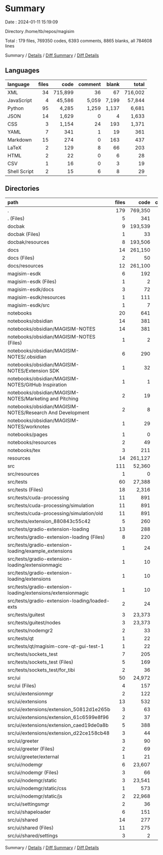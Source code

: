 # Summary

Date : 2024-01-11 15:19:09

Directory /home/tb/repos/magisim

Total : 179 files,  769350 codes, 6393 comments, 8865 blanks, all 784608 lines

Summary / [Details](details.md) / [Diff Summary](diff.md) / [Diff Details](diff-details.md)

## Languages
| language | files | code | comment | blank | total |
| :--- | ---: | ---: | ---: | ---: | ---: |
| XML | 34 | 715,899 | 36 | 67 | 716,002 |
| JavaScript | 4 | 45,586 | 5,059 | 7,199 | 57,844 |
| Python | 95 | 4,285 | 1,259 | 1,137 | 6,681 |
| JSON | 14 | 1,629 | 0 | 4 | 1,633 |
| CSS | 3 | 1,154 | 24 | 193 | 1,371 |
| YAML | 7 | 341 | 1 | 19 | 361 |
| Markdown | 15 | 274 | 0 | 163 | 437 |
| LaTeX | 2 | 129 | 8 | 66 | 203 |
| HTML | 2 | 22 | 0 | 6 | 28 |
| CSV | 1 | 16 | 0 | 3 | 19 |
| Shell Script | 2 | 15 | 6 | 8 | 29 |

## Directories
| path | files | code | comment | blank | total |
| :--- | ---: | ---: | ---: | ---: | ---: |
| . | 179 | 769,350 | 6,393 | 8,865 | 784,608 |
| . (Files) | 5 | 341 | 3 | 42 | 386 |
| docbak | 9 | 193,539 | 8 | 44 | 193,591 |
| docbak (Files) | 1 | 33 | 0 | 28 | 61 |
| docbak/resources | 8 | 193,506 | 8 | 16 | 193,530 |
| docs | 14 | 261,150 | 12 | 58 | 261,220 |
| docs (Files) | 2 | 50 | 0 | 34 | 84 |
| docs/resources | 12 | 261,100 | 12 | 24 | 261,136 |
| magisim-esdk | 6 | 192 | 1 | 32 | 225 |
| magisim-esdk (Files) | 1 | 2 | 0 | 1 | 3 |
| magisim-esdk/docs | 3 | 72 | 0 | 26 | 98 |
| magisim-esdk/resources | 1 | 111 | 1 | 2 | 114 |
| magisim-esdk/src | 1 | 7 | 0 | 3 | 10 |
| notebooks | 20 | 641 | 38 | 144 | 823 |
| notebooks/obsidian | 14 | 381 | 0 | 48 | 429 |
| notebooks/obsidian/MAGISIM-NOTES | 14 | 381 | 0 | 48 | 429 |
| notebooks/obsidian/MAGISIM-NOTES (Files) | 1 | 2 | 0 | 5 | 7 |
| notebooks/obsidian/MAGISIM-NOTES/.obsidian | 6 | 290 | 0 | 0 | 290 |
| notebooks/obsidian/MAGISIM-NOTES/Extension SDK | 1 | 32 | 0 | 13 | 45 |
| notebooks/obsidian/MAGISIM-NOTES/GitHub Inspiration | 1 | 1 | 0 | 0 | 1 |
| notebooks/obsidian/MAGISIM-NOTES/Marketing and Pitching | 2 | 19 | 0 | 6 | 25 |
| notebooks/obsidian/MAGISIM-NOTES/Research And Development | 2 | 8 | 0 | 10 | 18 |
| notebooks/obsidian/MAGISIM-NOTES/worknotes | 1 | 29 | 0 | 14 | 43 |
| notebooks/pages | 1 | 0 | 0 | 1 | 1 |
| notebooks/resources | 2 | 49 | 27 | 28 | 104 |
| notebooks/tex | 3 | 211 | 11 | 67 | 289 |
| resources | 14 | 261,127 | 12 | 28 | 261,167 |
| src | 111 | 52,360 | 6,319 | 8,517 | 67,196 |
| src/resources | 1 | 0 | 0 | 1 | 1 |
| src/tests | 60 | 27,388 | 3,186 | 4,452 | 35,026 |
| src/tests (Files) | 18 | 2,316 | 254 | 306 | 2,876 |
| src/tests/cuda-processing | 11 | 891 | 219 | 248 | 1,358 |
| src/tests/cuda-processing/simulation | 11 | 891 | 219 | 248 | 1,358 |
| src/tests/cuda-processing/simulation/old | 11 | 891 | 219 | 248 | 1,358 |
| src/tests/extension_880843c55c42 | 5 | 260 | 35 | 37 | 332 |
| src/tests/gradio-extension-loading | 13 | 288 | 92 | 104 | 484 |
| src/tests/gradio-extension-loading (Files) | 8 | 220 | 81 | 81 | 382 |
| src/tests/gradio-extension-loading/example_extensions | 1 | 24 | 3 | 9 | 36 |
| src/tests/gradio-extension-loading/extensionmagic | 1 | 10 | 0 | 3 | 13 |
| src/tests/gradio-extension-loading/extensions | 1 | 10 | 0 | 3 | 13 |
| src/tests/gradio-extension-loading/extensions/extensionmagic | 1 | 10 | 0 | 3 | 13 |
| src/tests/gradio-extension-loading/loaded-exts | 2 | 24 | 8 | 8 | 40 |
| src/tests/guitest | 3 | 23,373 | 2,533 | 3,697 | 29,603 |
| src/tests/guitest/nodes | 3 | 23,373 | 2,533 | 3,697 | 29,603 |
| src/tests/nodemgr2 | 2 | 33 | 42 | 12 | 87 |
| src/tests/qt | 1 | 22 | 1 | 7 | 30 |
| src/tests/qt/magisim-core-qt-gui-test-1 | 1 | 22 | 1 | 7 | 30 |
| src/tests/sockets_test | 7 | 205 | 10 | 41 | 256 |
| src/tests/sockets_test (Files) | 5 | 169 | 9 | 38 | 216 |
| src/tests/sockets_test/for_tibi | 2 | 36 | 1 | 3 | 40 |
| src/ui | 50 | 24,972 | 3,133 | 4,064 | 32,169 |
| src/ui (Files) | 4 | 157 | 170 | 61 | 388 |
| src/ui/extensionmgr | 2 | 122 | 68 | 19 | 209 |
| src/ui/extensions | 13 | 532 | 175 | 131 | 838 |
| src/ui/extensions/extension_50812d1e265b | 3 | 63 | 32 | 16 | 111 |
| src/ui/extensions/extension_61c6599e8f96 | 2 | 37 | 7 | 15 | 59 |
| src/ui/extensions/extension_caed19de0a8b | 5 | 388 | 126 | 81 | 595 |
| src/ui/extensions/extension_d22ce158cb48 | 3 | 44 | 10 | 19 | 73 |
| src/ui/greeter | 3 | 90 | 23 | 18 | 131 |
| src/ui/greeter (Files) | 2 | 69 | 19 | 14 | 102 |
| src/ui/greeter/external | 1 | 21 | 4 | 4 | 29 |
| src/ui/nodemgr | 6 | 23,607 | 2,601 | 3,725 | 29,933 |
| src/ui/nodemgr (Files) | 3 | 66 | 60 | 30 | 156 |
| src/ui/nodemgr/static | 3 | 23,541 | 2,541 | 3,695 | 29,777 |
| src/ui/nodemgr/static/css | 1 | 573 | 12 | 96 | 681 |
| src/ui/nodemgr/static/js | 2 | 22,968 | 2,529 | 3,599 | 29,096 |
| src/ui/settingsmgr | 2 | 36 | 5 | 8 | 49 |
| src/ui/shapeloader | 6 | 151 | 36 | 46 | 233 |
| src/ui/shared | 14 | 277 | 55 | 56 | 388 |
| src/ui/shared (Files) | 11 | 275 | 55 | 54 | 384 |
| src/ui/shared/settings | 3 | 2 | 0 | 2 | 4 |

Summary / [Details](details.md) / [Diff Summary](diff.md) / [Diff Details](diff-details.md)